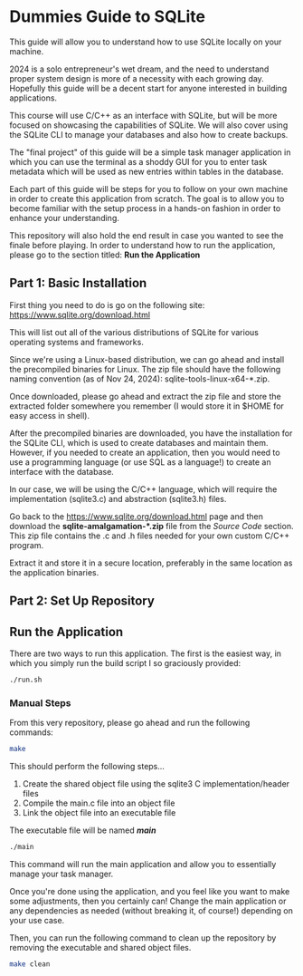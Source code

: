 # Dummies Guide to SQLite

This guide will allow you to understand how to use SQLite locally on your machine. 

2024 is a solo entrepreneur's wet dream, and the need to understand proper system design is more of a necessity with each growing day. 
Hopefully this guide will be a decent start for anyone interested in building applications. 

This course will use C/C++ as an interface with SQLite, but will be more focused on showcasing the capabilities of SQLite. 
We will also cover using the SQLite CLI to manage your databases and also how to create backups. 

The "final project" of this guide will be a simple task manager application in which you can use the terminal as a shoddy GUI for you to enter task metadata
which will be used as new entries within tables in the database.


Each part of this guide will be steps for you to follow on your own machine in order to create this application from scratch. 
The goal is to allow you to become familiar with the setup process in a hands-on fashion in order to enhance your understanding. 

This repository will also hold the end result in case you wanted to see the finale before playing. 
In order to understand how to run the application, please go to the section titled: <b>Run the Application</b> 

## Part 1: Basic Installation

First thing you need to do is go on the following site: https://www.sqlite.org/download.html 

This will list out all of the various distributions of SQLite for various operating systems and frameworks.

Since we're using a Linux-based distribution, we can go ahead and install the precompiled binaries for Linux. 
The zip file should have the following naming convention (as of Nov 24, 2024): sqlite-tools-linux-x64-*.zip.

Once downloaded, please go ahead and extract the zip file and store the extracted folder somewhere you remember (I would store it in $HOME for easy access in shell).

After the precompiled binaries are downloaded, you have the installation for the SQLite CLI, which is used to create databases and maintain them. 
However, if you needed to create an application, then you would need to use a programming language (or use SQL as a language!) to create an interface with the database. 

In our case, we will be using the C/C++ language, which will require the implementation (sqlite3.c) and abstraction (sqlite3.h) files. 

Go back to the https://www.sqlite.org/download.html page and then download the <b>sqlite-amalgamation-*.zip</b> file from the <i>Source Code</i> section.
This zip file contains the .c and .h files needed for your own custom C/C++ program. 

Extract it and store it in a secure location, preferably in the same location as the application binaries. 



## Part 2: Set Up Repository



## Run the Application

There are two ways to run this application. The first is the easiest way, in which you simply run the build script I so graciously provided:

```bash
./run.sh
```

### Manual Steps

From this very repository, please go ahead and run the following commands:

```bash
make
```

This should perform the following steps...
1. Create the shared object file using the sqlite3 C implementation/header files
2. Compile the main.c file into an object file
3. Link the object file into an executable file

The executable file will be named <b><i>main</i></b>

```bash
./main
```

This command will run the main application and allow you to essentially manage your task manager. 

Once you're done using the application, and you feel like you want to make some adjustments, then you certainly can! 
Change the main application or any dependencies as needed (without breaking it, of course!) depending on your use case. 

Then, you can run the following command to clean up the repository by removing the executable and shared object files. 

```bash
make clean
```
